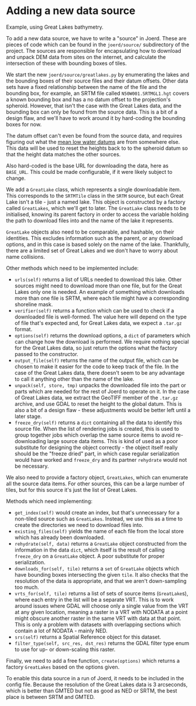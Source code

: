 # Adding a new data source

Example, using Great Lakes bathymetry.

To add a new data source, we have to write a "source" in Joerd. These are pieces of code which can be found in the `joerd/source/` subdirectory of the project. The sources are responsible for encapsulating how to download and unpack DEM data from sites on the internet, and calculate the intersection of these with bounding boxes of tiles.

We start the new `joerd/source/greatlakes.py` by enumerating the lakes and the bounding boxes of their source files and their datum offsets. Other data sets have a fixed relationship between the name of the file and the bounding box, for example, an SRTM file called `N50W001.SRTMGL1.hgt` covers a known bounding box and has a no datum offset to the projection's spheroid. However, that isn't the case with the Great Lakes data, and the bounding box can only be found from the source data. This is a bit of a design flaw, and we'll have to work around it by hard-coding the bounding boxes for now.

The datum offset can't even be found from the source data, and requires figuring out what the [mean low water datums](https://tidesandcurrents.noaa.gov/gldatums.html) are from somewhere else. This data will be used to reset the heights back to to the spheroid datum so that the height data matches the other sources.

Also hard-coded is the base URL for downloading the data, here as `BASE_URL`. This could be made configurable, if it were likely subject to change.

We add a `GreatLake` class, which represents a single downloadable item. This corresponds to the `SRTMTile` class in the `SRTM` source, but each Great Lake isn't a tile - just a named lake. This object is constructed by a factory called `GreatLakes`, which we'll get to later. The `GreatLake` class needs to be initialised, knowing its parent factory in order to access the variable holding the path to download files into and the name of the lake it represents.

`GreatLake` objects also need to be comparable, and hashable, on their identities. This excludes information such as the parent, or any download options, and in this case is based solely on the name of the lake. Thankfully, there are a limited set of Great Lakes and we don't have to worry about name collisions.

Other methods which need to be implemented include:

* `urls(self)` returns a list of URLs needed to download this lake. Other sources might need to download more than one file, but for the Great Lakes only one is needed. An example of something which downloads more than one file is SRTM, where each tile might have a corresponding shoreline mask.
* `verifier(self)` returns a function which can be used to check if a downloaded file is well-formed. The value here will depend on the type of file that's expected and, for Great Lakes data, we expect a `.tar.gz` format.
* `options(self)` returns the download options, a `dict` of parameters which can change how the download is performed. We require nothing special for the Great Lakes data, so just return the options what the factory passed to the constructor.
* `output_file(self)` returns the name of the output file, which can be chosen to make it easier for the code to keep track of the file. In the case of the Great Lakes data, there doesn't seem to be any advantage to call it anything other than the name of the lake.
* `unpack(self, store, tmp)` unpacks the downloaded file into the part or parts which are needed for the rest of Joerd to operate on it. In the case of Great Lakes data, we extract the GeoTIFF member of the `.tar.gz` archive, and use GDAL to reset the height to the global datum. This is also a bit of a design flaw - these adjustments would be better left until a later stage.
* `freeze_dry(self)` returns a `dict` containing all the data to identify this source file. When the list of rendering jobs is created, this is used to group together jobs which overlap the same source items to avoid re-downloading large source data items. This is kind of used as a poor substitute for designing the object correctly - the object itself really should be the "freeze dried" part, in which case regular serialization would have worked and `freeze_dry` and its partner `rehydrate` would not be necessary.

We also need to provide a factory object, `GreatLakes`, which can enumerate all the source data items. For other sources, this can be a large number of tiles, but for this source it's just the list of Great Lakes.

Methods which need implementing:

* `get_index(self)` would create an index, but that's unnecessary for a non-tiled source such as `GreatLakes`. Instead, we use this as a time to create the directories we need to download files into.
* `existing_files(self)` yields the name of each file from the local store which has already been downloaded.
* `rehydrate(self, data)` returns a `GreatLake` object constructed from the information in the data `dict`, which itself is the result of calling `freeze_dry` on a `GreatLake` object. A poor substitute for proper serialization.
* `downloads_for(self, tile)` returns a `set` of `GreatLake` objects which have bounding boxes intersecting the given `tile`. It also checks that the resolution of the data is appropriate, and that we aren't down-sampling too much.
* `vrts_for(self, tile)` returns a list of sets of source items (`GreatLake`s), where each entry in the list will be a separate VRT. This is to work around issues where GDAL will choose only a single value from the VRT at any given location, meaning a raster in a VRT with NODATA at a point might obscure another raster in the same VRT with data at that point. This is only a problem with datasets with overlapping sections which contain a lot of NODATA - mainly NED.
* `srs(self)` returns a Spatial Reference object for this dataset.
* `filter_type(self, src_res, dst_res)` returns the GDAL filter type enum to use for up- or down-scaling this raster.

Finally, we need to add a free function, `create(options)` which returns a factory `GreatLakes` based on the options given.

To enable this data source in a run of Joerd, it needs to be included in the config file. Because the resolution of the Great Lakes data is 3 arcseconds, which is better than GMTED but not as good as NED or SRTM, the best place is between SRTM and GMTED.
